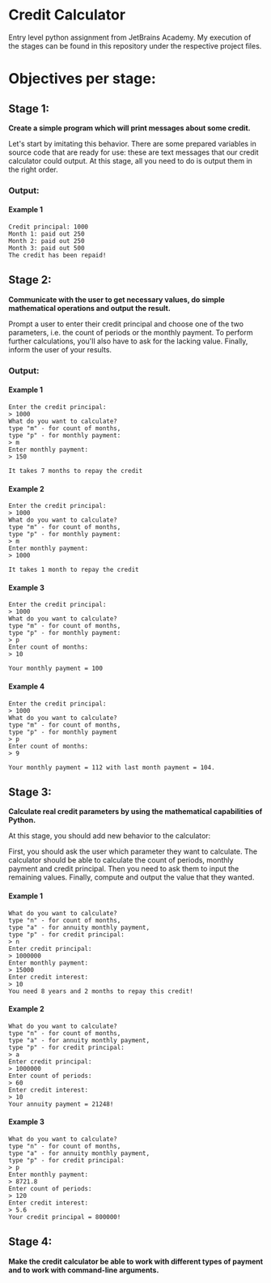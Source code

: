 # Credit Calculator
Entry level python assignment from JetBrains Academy. My execution of the stages can be found in this repository under the respective project files.

# Objectives per stage:


## Stage 1: 
**Create a simple program which will print messages about some credit.**

Let's start by imitating this behavior. There are some prepared variables in source code that are ready for use: these are text messages that our credit calculator could output. At this stage, all you need to do is output them in the right order.

### Output:


#### Example 1

```
Credit principal: 1000
Month 1: paid out 250
Month 2: paid out 250
Month 3: paid out 500
The credit has been repaid!
```

## Stage 2: 
**Communicate with the user to get necessary values, do simple mathematical operations and output the result.**

Prompt a user to enter their credit principal and choose one of the two parameters, i.e. the count of periods or the monthly payment.
To perform further calculations, you'll also have to ask for the lacking value.
Finally, inform the user of your results.

### Output:

#### Example 1
```
Enter the credit principal:
> 1000
What do you want to calculate? 
type "m" - for count of months, 
type "p" - for monthly payment:
> m
Enter monthly payment:
> 150

It takes 7 months to repay the credit
```
#### Example 2
```
Enter the credit principal:
> 1000
What do you want to calculate? 
type "m" - for count of months, 
type "p" - for monthly payment:
> m
Enter monthly payment:
> 1000

It takes 1 month to repay the credit
```
#### Example 3
```
Enter the credit principal:
> 1000
What do you want to calculate? 
type "m" - for count of months, 
type "p" - for monthly payment:
> p
Enter count of months:
> 10
 
Your monthly payment = 100
```
#### Example 4
```
Enter the credit principal:
> 1000
What do you want to calculate? 
type "m" - for count of months, 
type "p" - for monthly payment
> p
Enter count of months:
> 9
 
Your monthly payment = 112 with last month payment = 104.
```
## Stage 3: 
**Calculate real credit parameters by using the mathematical capabilities of Python.**

At this stage, you should add new behavior to the calculator:

First, you should ask the user which parameter they want to calculate. The calculator should be able to calculate the count of periods, monthly payment and credit principal.
Then you need to ask them to input the remaining values.
Finally, compute and output the value that they wanted.

#### Example 1
```
What do you want to calculate? 
type "n" - for count of months, 
type "a" - for annuity monthly payment,
type "p" - for credit principal: 
> n
Enter credit principal: 
> 1000000
Enter monthly payment: 
> 15000
Enter credit interest:
> 10
You need 8 years and 2 months to repay this credit!
```
#### Example 2
```
What do you want to calculate? 
type "n" - for count of months, 
type "a" - for annuity monthly payment,
type "p" - for credit principal: 
> a
Enter credit principal: 
> 1000000
Enter count of periods:
> 60
Enter credit interest:
> 10
Your annuity payment = 21248!
```
#### Example 3
```
What do you want to calculate? 
type "n" - for count of months, 
type "a" - for annuity monthly payment,
type "p" - for credit principal: 
> p
Enter monthly payment: 
> 8721.8
Enter count of periods:
> 120
Enter credit interest:
> 5.6
Your credit principal = 800000!
```

## Stage 4:
**Make the credit calculator be able to work with different types of payment and to work with command-line arguments.**
